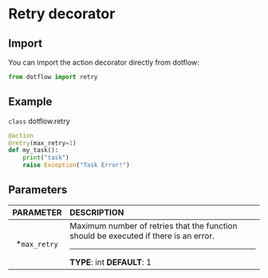 # Retry decorator

## Import

You can import the action decorator directly from dotflow:

```python
from dotflow import retry
```

## Example

`class` dotflow.retry

```python
@action
@retry(max_retry=1)
def my_task():
    print("task")
    raise Exception("Task Error!")
```

## Parameters

| PARAMETER  | DESCRIPTION      |
|:-----------:|:---------------|
| *`max_retry` | Maximum number of retries that the function should be executed if there is an error. <hr> **TYPE**: int **DEFAULT**: 1 |